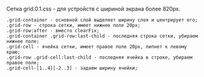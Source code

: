 Сетка grid.0.1.css - для устройств с шириной экрана более 820px.


    .grid-container - основной слой выделяет ширину слоя и центрирует его;
    .grid-row - строка сетки, имеет нижнее поле 20px;
    .grid-row:after - вместо clearFix;
    .grid-container .grid-row:last-child - последняя строка сетки, убираем нижнее поле;
    .grid-cell - ячейка сетки, имеет правое поле 20px, липнет к левому краю;
    .grid-row .grid-cell:last-child - последняя ячейка в строке, убираем правое поле;
    .grid-cell-[1..4][-2..3] - задаем ширину ячейки;
